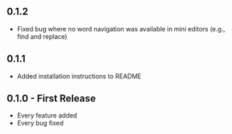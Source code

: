 ## 0.1.2
* Fixed bug where no word navigation was available in mini editors (e.g., find and replace)

## 0.1.1
* Added installation instructions to README

## 0.1.0 - First Release
* Every feature added
* Every bug fixed
